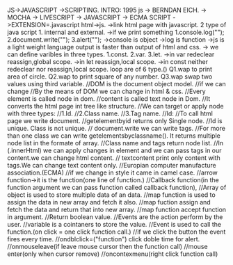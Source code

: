 JS->JAVASCRIPT
->SCRIPTING.
INTRO:
1995 js -> BERNDAN EICH.
-> MOCHA
-> LIVESCRIPT
-> JAVASCRIPT
-> ECMA SCRIPT
->EXTENSION=.javascript
html->js.
->link html page with javascript.
2 type of java script 1. internal and external.
->if we print something 
1.console.log("");
2.document.write("");
3.alert("");
->console is object
->log is function
->js is a light weight language output is faster than output of html and css.
-> we can define varibles in three types.
1.const.
2.var.
3.let.
->in  var redeclear reassign,global scope.
->in let reassign,local scope.
->in const neither redeclear nor reassign,local scope.
loop are of 6 type.()
Q1.wap to print area of circle.
Q2.wap to print square of any number.
Q3.wap swap two values using third variable.
//DOM is the document object model.
//if we can change 
//By the means of DOM we can change in html & css.
//Every element is called node in dom.
//content is called text node in Dom.
//It converts the html page int tree like structure.
//We can target or apply node with three types:
//1.Id.
//2.Class name.
//3.Tag name.
//Id:
//To call html page we write document.
//getelementbyid returns only Single node. 
//Id is unique. Class is not unique.
// document.write we can write tags.
//For more than one class we can write getelementsbyclassname(). It returns multiple node list in the formate of array.
//Class name and tags return node list.
//In (.innerHtml) we can apply changes in element and we can pass tags in our content.we can change html content.
// textcontent print only content with tags.We can change text content only.
//Europian computer manufacture association.(ECMA)
//if we change in style it came in camel case.
//arrow function->it is the function(one line of function.)
//Callback function(in the function argument we can pass function called callback function),
//Array of object is used to store multiple data of an data.
//map function is used to assign the data in new array and fetch it also.
//map fuction assign and fetch the data and return that into new array.
//map function accept function in argument.
//Return boolean value.
//Events are the action perform by the user.
//variable is a cointaners to store the value.
//Event is used to call the function.(on click = one click function call.)
//if we click the button the event fires every time.
//ondblclick=("function") click doble time for alert.
//onmouseleave(if leave mouse cursor then the function call)
//mouse enter(only when cursor remove)
//oncontexmenu(right click function call)